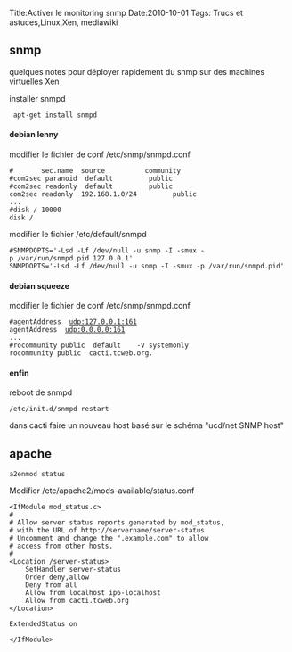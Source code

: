 Title:Activer le monitoring snmp
Date:2010-10-01
Tags: Trucs et astuces,Linux,Xen,  mediawiki

snmp
----

quelques notes pour déployer rapidement du snmp sur des machines
virtuelles Xen

installer snmpd

` apt-get install snmpd`

#### debian lenny

modifier le fichier de conf /etc/snmp/snmpd.conf

`#       sec.name  source          community`\
`#com2sec paranoid  default         public`\
`#com2sec readonly  default         public`\
`com2sec readonly  192.168.1.0/24         public`\
`...`\
`#disk / 10000`\
`disk /`

modifier le fichier /etc/default/snmpd

`#SNMPDOPTS='-Lsd -Lf /dev/null -u snmp -I -smux -p /var/run/snmpd.pid 127.0.0.1'`\
`SNMPDOPTS='-Lsd -Lf /dev/null -u snmp -I -smux -p /var/run/snmpd.pid'`

#### debian squeeze

modifier le fichier de conf /etc/snmp/snmpd.conf

`#agentAddress  `[`udp:127.0.0.1:161`](udp:127.0.0.1:161)\
`agentAddress  `[`udp:0.0.0.0:161`](udp:0.0.0.0:161)\
`...`\
`#rocommunity public  default    -V systemonly`\
`rocommunity public  cacti.tcweb.org.`

#### enfin

reboot de snmpd

`/etc/init.d/snmpd restart`

dans cacti faire un nouveau host basé sur le schéma "ucd/net SNMP host"

apache
------

`a2enmod status`

Modifier /etc/apache2/mods-available/status.conf


    <IfModule mod_status.c>
    #
    # Allow server status reports generated by mod_status,
    # with the URL of http://servername/server-status
    # Uncomment and change the ".example.com" to allow
    # access from other hosts.
    #
    <Location /server-status>
        SetHandler server-status
        Order deny,allow
        Deny from all
        Allow from localhost ip6-localhost
        Allow from cacti.tcweb.org
    </Location>

    ExtendedStatus on

    </IfModule>
